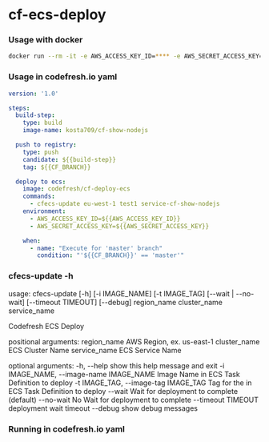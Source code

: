 
# cf-ecs-deploy

### Usage with docker

```bash
docker run --rm -it -e AWS_ACCESS_KEY_ID=**** -e AWS_SECRET_ACCESS_KEY=**** codefresh/cf-ecs-deploy cfecs-update [options] <aws-region> <ecs-cluster-name> <ecs-service-name>
```

### Usage in codefresh.io yaml
```yaml
version: '1.0'

steps:
  build-step:
    type: build
    image-name: kosta709/cf-show-nodejs

  push to registry:
    type: push
    candidate: ${{build-step}}
    tag: ${{CF_BRANCH}}

  deploy to ecs:
    image: codefresh/cf-deploy-ecs
    commands:
      - cfecs-update eu-west-1 test1 service-cf-show-nodejs
    environment:
      - AWS_ACCESS_KEY_ID=${{AWS_ACCESS_KEY_ID}}
      - AWS_SECRET_ACCESS_KEY=${{AWS_SECRET_ACCESS_KEY}}

    when:
      - name: "Execute for 'master' branch"
        condition: "'${{CF_BRANCH}}' == 'master'"
```

### cfecs-update -h
usage: cfecs-update [-h] [-i IMAGE_NAME] [-t IMAGE_TAG] [--wait | --no-wait]
                    [--timeout TIMEOUT] [--debug]
                    region_name cluster_name service_name

Codefresh ECS Deploy

positional arguments:
  region_name           AWS Region, ex. us-east-1
  cluster_name          ECS Cluster Name
  service_name          ECS Service Name

optional arguments:
  -h, --help            show this help message and exit
  -i IMAGE_NAME, --image-name IMAGE_NAME
                        Image Name in ECS Task Definition to deploy
  -t IMAGE_TAG, --image-tag IMAGE_TAG
                        Tag for the in ECS Task Definition to deploy
  --wait                Wait for deployment to complete (default)
  --no-wait             No Wait for deployment to complete
  --timeout TIMEOUT     deployment wait timeout
  --debug               show debug messages

### Running in codefresh.io yaml